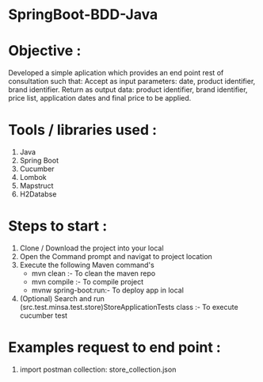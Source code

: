 # SpringBoot-BDD-Java
# Objective :
Developed a simple aplication which provides an end point rest of consultation such that:
Accept as input parameters: date, product identifier, brand identifier.
Return as output data: product identifier, brand identifier, price list, application dates and final price to be applied.

# Tools / libraries used :

1. Java
2. Spring Boot
3. Cucumber
4. Lombok
5. Mapstruct
6. H2Databse


# Steps to start :

1. Clone / Download the project into your local
2. Open the Command prompt and navigat to project location
3. Execute the following Maven command's
    - mvn clean :- To clean the maven repo
    - mvn compile :- To compile project
    - mvnw spring-boot:run:- To deploy app in local
4. (Optional) Search and run (src.test.minsa.test.store)StoreApplicationTests class :- To execute cucumber test


# Examples request to end point :

1. import postman collection: store_collection.json